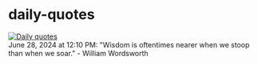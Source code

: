# daily-quotes
[![Daily quotes](https://github.com/ceepu8/daily-quotes/actions/workflows/daily-quote.yml/badge.svg)](https://github.com/ceepu8/daily-quotes/actions/workflows/daily-quote.yml)<br/>
June 28, 2024 at 12:10 PM: "Wisdom is oftentimes nearer when we stoop than when we soar." - William Wordsworth
